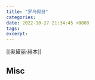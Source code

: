 ```yaml
---
title: "罗马假日"
categories: 
date: 2022-10-27 21:34:45 +0800
tags: 
excerpt: 
---
```






[[奥黛丽·赫本]]






## Misc



